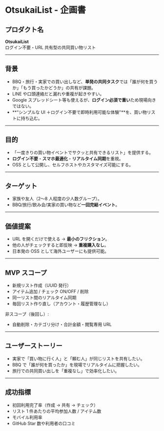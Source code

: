 # OtsukaiList - 企画書

## プロダクト名

**OtsukaiList**  
ログイン不要・URL 共有型の共同買い物リスト

---

## 背景

- BBQ・旅行・実家での買い出しなど、**単発の共同タスク**では「誰が何を買うか」「もう買ったかどうか」の共有が課題。
- LINE や口頭連絡だと漏れや重複が起きやすい。
- Google スプレッドシート等も使えるが、**ログイン必須で重い**ため現場向きではない。
- **“シンプルな UI ＋ログイン不要で即時利用可能な体験"**を、買い物リストに持ち込む。

---

## 目的

- 「一度きりの買い物イベントでサクッと共有できるリスト」を提供する。
- **ログイン不要**・**スマホ最適化**・**リアルタイム同期**を重視。
- OSS として公開し、セルフホストやカスタマイズ可能にする。

---

## ターゲット

- 家族や友人（2〜8 人程度の少人数グループ）。
- BBQ/旅行/飲み会/実家の買い物など**一回完結イベント**。

---

## 価値提案

- URL を開くだけで使える → **最小のフリクション**。
- 他の人がチェックすると即反映 → **重複購入なし**。
- 日本発の OSS として海外ユーザーにも提供可能。

---

## MVP スコープ

- 新規リスト作成（UUID 発行）
- アイテム追加 / チェック ON/OFF / 削除
- 同一リスト間のリアルタイム同期
- 毎回リスト作り直し（アカウント・履歴管理なし）

非スコープ（後回し）:

- 自動削除・カテゴリ分け・合計金額・閲覧専用 URL

---

## ユーザーストーリー

- 実家で「買い物に行く人」と「頼む人」が同じリストを共有したい。
- BBQ で「誰が何を買ったか」を現場でリアルタイムに把握したい。
- 旅行での共同買い出しを「重複なし」で効率化したい。

---

## 成功指標

- 初回利用完了率（作成 → 共有 → チェック）
- リスト 1 件あたりの平均参加人数 / アイテム数
- モバイル利用率
- GitHub Star 数や利用者の口コミ
